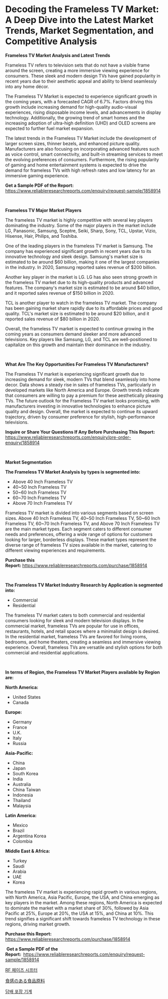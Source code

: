 <p><h1>Decoding the Frameless TV Market: A Deep Dive into the Latest Market Trends, Market Segmentation, and Competitive Analysis</h1></p><p><strong>Frameless TV Market Analysis and Latest Trends</strong></p>
<p><p>Frameless TV refers to television sets that do not have a visible frame around the screen, creating a more immersive viewing experience for consumers. These sleek and modern design TVs have gained popularity in recent years due to their aesthetic appeal and ability to blend seamlessly into any home décor.</p><p>The Frameless TV Market is expected to experience significant growth in the coming years, with a forecasted CAGR of 6.7%. Factors driving this growth include increasing demand for high-quality audio-visual experiences, rising disposable income levels, and advancements in display technology. Additionally, the growing trend of smart homes and the increasing adoption of ultra-high definition (UHD) and OLED screens are expected to further fuel market expansion.</p><p>The latest trends in the Frameless TV Market include the development of larger screen sizes, thinner bezels, and enhanced picture quality. Manufacturers are also focusing on incorporating advanced features such as voice control, smart connectivity, and built-in streaming services to meet the evolving preferences of consumers. Furthermore, the rising popularity of gaming and home entertainment systems is expected to drive the demand for frameless TVs with high refresh rates and low latency for an immersive gaming experience.</p></p>
<p><strong>Get a Sample PDF of the Report:&nbsp;</strong> <a href="https://www.reliableresearchreports.com/enquiry/request-sample/1858914">https://www.reliableresearchreports.com/enquiry/request-sample/1858914</a></p>
<p>&nbsp;</p>
<p><strong>Frameless TV Major Market Players</strong></p>
<p><p>The frameless TV market is highly competitive with several key players dominating the industry. Some of the major players in the market include LG, Panasonic, Samsung, Sceptre, Seiki, Sharp, Sony, TCL, Upstar, Vizio, Hisense, Hair, Philips, and Toshiba. </p><p>One of the leading players in the frameless TV market is Samsung. The company has experienced significant growth in recent years due to its innovative technology and sleek design. Samsung's market size is estimated to be around $60 billion, making it one of the largest companies in the industry. In 2020, Samsung reported sales revenue of $200 billion.</p><p>Another key player in the market is LG. LG has also seen strong growth in the frameless TV market due to its high-quality products and advanced features. The company's market size is estimated to be around $40 billion, and it reported sales revenue of $150 billion in 2020.</p><p>TCL is another player to watch in the frameless TV market. The company has been gaining market share rapidly due to its affordable prices and good quality. TCL's market size is estimated to be around $20 billion, and it reported sales revenue of $80 billion in 2020.</p><p>Overall, the frameless TV market is expected to continue growing in the coming years as consumers demand sleeker and more advanced televisions. Key players like Samsung, LG, and TCL are well-positioned to capitalize on this growth and maintain their dominance in the industry.</p></p>
<p>&nbsp;</p>
<p><strong>What Are The Key Opportunities For Frameless TV Manufacturers?</strong></p>
<p><p>The Frameless TV market is experiencing significant growth due to increasing demand for sleek, modern TVs that blend seamlessly into home decor. Data shows a steady rise in sales of frameless TVs, particularly in developed markets like North America and Europe. Growth trends indicate that consumers are willing to pay a premium for these aesthetically pleasing TVs. The future outlook for the Frameless TV market looks promising, with manufacturers investing in innovative technologies to enhance picture quality and design. Overall, the market is expected to continue its upward trajectory, driven by consumer preference for stylish, high-performance televisions.</p></p>
<p><strong>Inquire or Share Your Questions If Any Before Purchasing This Report:</strong> <a href="https://www.reliableresearchreports.com/enquiry/pre-order-enquiry/1858914">https://www.reliableresearchreports.com/enquiry/pre-order-enquiry/1858914</a></p>
<p>&nbsp;</p>
<p><strong>Market Segmentation</strong></p>
<p><strong>The Frameless TV Market Analysis by types is segmented into:</strong></p>
<p><ul><li>Above 40 Inch Frameless TV</li><li>40~50 Inch Frameless TV</li><li>50~60 Inch Frameless TV</li><li>60~70 Inch Frameless TV</li><li>Above 70 Inch Frameless TV</li></ul></p>
<p><p>Frameless TV market is divided into various segments based on screen sizes. Above 40 Inch Frameless TV, 40~50 Inch Frameless TV, 50~60 Inch Frameless TV, 60~70 Inch Frameless TV, and Above 70 Inch Frameless TV are the main market types. Each segment caters to different consumer needs and preferences, offering a wide range of options for customers looking for larger, borderless displays. These market types represent the diverse range of frameless TV sizes available in the market, catering to different viewing experiences and requirements.</p></p>
<p><strong>Purchase this Report:&nbsp;</strong><a href="https://www.reliableresearchreports.com/purchase/1858914">https://www.reliableresearchreports.com/purchase/1858914</a></p>
<p>&nbsp;</p>
<p><strong>The Frameless TV Market Industry Research by Application is segmented into:</strong></p>
<p><ul><li>Commercial</li><li>Residential</li></ul></p>
<p><p>The frameless TV market caters to both commercial and residential consumers looking for sleek and modern television displays. In the commercial market, frameless TVs are popular for use in offices, restaurants, hotels, and retail spaces where a minimalist design is desired. In the residential market, frameless TVs are favored for living rooms, bedrooms, and home theaters, creating a seamless and immersive viewing experience. Overall, frameless TVs are versatile and stylish options for both commercial and residential applications.</p></p>
<p>&nbsp;</p>
<p><strong>In terms of Region, the Frameless TV Market Players available by Region are:</strong></p>
<p>
    <p> <strong> North America: </strong>
        <ul>
            <li>United States</li>
            <li>Canada</li>
        </ul>
        </p> 
    <p> <strong> Europe: </strong>
        <ul>
            <li>Germany</li>
            <li>France</li>
            <li>U.K.</li>
            <li>Italy</li>
            <li>Russia</li>
        </ul>
        </p> 
    <p> <strong> Asia-Pacific: </strong>
        <ul>
            <li>China</li>
            <li>Japan</li>
            <li>South Korea</li>
            <li>India</li>
            <li>Australia</li>
            <li>China Taiwan</li>
            <li>Indonesia</li>
            <li>Thailand</li>
            <li>Malaysia</li>
        </ul>
        </p> 
    <p> <strong> Latin America: </strong>
        <ul>
            <li>Mexico</li>
            <li>Brazil</li>
            <li>Argentina Korea</li>
            <li>Colombia</li>
        </ul>
        </p> 
    <p> <strong> Middle East & Africa: </strong>
        <ul>
            <li>Turkey</li>
            <li>Saudi</li>
            <li>Arabia</li>
            <li>UAE</li>
            <li>Korea</li>
        </ul>
    </p>
    </p>
<p><p>The frameless TV market is experiencing rapid growth in various regions, with North America, Asia Pacific, Europe, the USA, and China emerging as key players in the market. Among these regions, North America is expected to dominate the market with a market share of 30%, followed by Asia Pacific at 25%, Europe at 20%, the USA at 15%, and China at 10%. This trend signifies a significant shift towards frameless TV technology in these regions, driving market growth.</p></p>
<p><strong>Purchase this Report: </strong><a href="https://www.reliableresearchreports.com/purchase/1858914">https://www.reliableresearchreports.com/purchase/1858914</a></p>
<p>&nbsp;<strong>Get a Sample PDF of the Report:&nbsp;&nbsp;</strong><a href="https://www.reliableresearchreports.com/enquiry/request-sample/1858914">https://www.reliableresearchreports.com/enquiry/request-sample/1858914</a></p>
<p><strong></strong></p>
<p><p><a href="https://medium.com/@sandubujor71/rf-%ED%8E%98%EC%9D%B4%EC%A6%88-%EC%83%A4%ED%94%84%ED%84%B0-%EC%8B%9C%EC%9E%A5-%EB%8F%99%ED%96%A5-%EB%B0%8F-%EC%8B%9C%EC%9E%A5-%EB%B6%84%EC%84%9D%EC%9D%80-2024-2031%EB%85%84-%EA%B8%B0%EA%B0%84%EC%9D%84-%EC%98%88%EC%B8%A1%ED%95%A9%EB%8B%88%EB%8B%A4-73e3f3cb8a88">RF 페이즈 시프터</a></p><p><a href="https://medium.com/@anabelavenport7854/%E9%A3%9F%E5%93%81%E6%9D%90%E6%96%99%E5%B8%82%E5%A0%B4-2031%E5%B9%B4%E3%81%BE%E3%81%A7%E3%81%AE%E6%88%90%E5%8A%9F%E3%81%99%E3%82%8B%E3%83%93%E3%82%B8%E3%83%8D%E3%82%B9%E6%88%A6%E7%95%A5%E3%81%AE%E9%8D%B5-5d99359e2768">食感のある食品原料</a></p><p><a href="https://medium.com/@maksymilianbaran1901/%EB%8B%B4%EB%B0%B0-%ED%8F%AC%EC%9E%A5%EA%B8%B0%EA%B3%84-%EC%8B%9C%EC%9E%A5%EC%9D%80-%EC%8B%9C%EC%9E%A5-%EC%A0%90%EC%9C%A0%EC%9C%A8-%EC%8B%9C%EC%9E%A5-%EB%8F%99%ED%96%A5-%EB%B0%8F-%EC%8B%9C%EC%9E%A5-%EC%84%B1%EC%9E%A5%EC%97%90-%EB%8C%80%ED%95%9C-%EC%A0%95%EB%B3%B4%EB%A5%BC-%EC%A0%9C%EA%B3%B5%ED%95%A9%EB%8B%88%EB%8B%A4-008cb61bea48">담배 포장 기계</a></p></p>